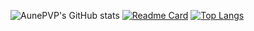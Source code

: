 ![AunePVP's GitHub stats](https://github-readme-stats.vercel.app/api?username=AunePVP&show_icons=true&hide=issues,prs&count_private=true)
[![Readme Card](https://github-readme-stats.vercel.app/api/pin/?username=AunePVP&repo=Game-Server-Query-and-Control-Center)](https://github.com/anuraghazra/github-readme-stats)
[![Top Langs](https://github-readme-stats.vercel.app/api/top-langs/?username=AunePVP&layout=compact)](https://github.com/anuraghazra/github-readme-stats)
